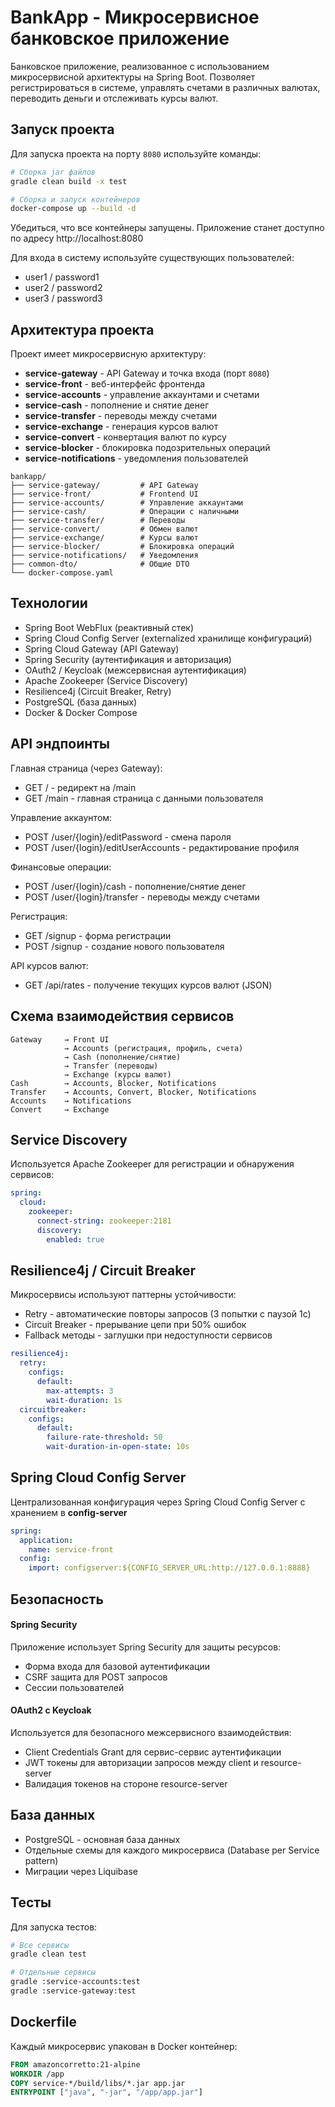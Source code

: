 # BankApp - Микросервисное банковское приложение

Банковское приложение, реализованное с использованием микросервисной архитектуры на Spring Boot.
Позволяет регистрироваться в системе, управлять счетами в различных валютах, переводить деньги и отслеживать курсы валют.

## Запуск проекта

Для запуска проекта на порту `8080` используйте команды:

```bash
# Сборка jar файлов
gradle clean build -x test

# Сборка и запуск контейнеров
docker-compose up --build -d
```
Убедиться, что все контейнеры запущены.
Приложение станет доступно по адресу http://localhost:8080

Для входа в систему используйте существующих пользователей:

- user1 / password1
- user2 / password2
- user3 / password3

## Архитектура проекта

Проект имеет микросервисную архитектуру:

- **service-gateway** - API Gateway и точка входа (порт `8080`)
- **service-front** - веб-интерфейс фронтенда
- **service-accounts** - управление аккаунтами и счетами
- **service-cash** - пополнение и снятие денег
- **service-transfer** - переводы между счетами
- **service-exchange** - генерация курсов валют 
- **service-convert** - конвертация валют по курсу
- **service-blocker** - блокировка подозрительных операций
- **service-notifications** - уведомления пользователей

```
bankapp/
├── service-gateway/         # API Gateway
├── service-front/           # Frontend UI
├── service-accounts/        # Управление аккаунтами
├── service-cash/            # Операции с наличными
├── service-transfer/        # Переводы
├── service-convert/         # Обмен валют
├── service-exchange/        # Курсы валют
├── service-blocker/         # Блокировка операций  
├── service-notifications/   # Уведомления
├── common-dto/              # Общие DTO
└── docker-compose.yaml
```

## Технологии

- Spring Boot WebFlux (реактивный стек)
- Spring Cloud Config Server (externalized хранилище конфигураций)
- Spring Cloud Gateway (API Gateway)
- Spring Security (аутентификация и авторизация)
- OAuth2 / Keycloak (межсервисная аутентификация)
- Apache Zookeeper (Service Discovery)
- Resilience4j (Circuit Breaker, Retry)
- PostgreSQL (база данных)
- Docker & Docker Compose

## API эндпоинты

Главная страница (через Gateway):
- GET / - редирект на /main
- GET /main - главная страница с данными пользователя

Управление аккаунтом:
- POST /user/{login}/editPassword - смена пароля
- POST /user/{login}/editUserAccounts - редактирование профиля

Финансовые операции:
- POST /user/{login}/cash - пополнение/снятие денег
- POST /user/{login}/transfer - переводы между счетами

Регистрация:
- GET /signup - форма регистрации
- POST /signup - создание нового пользователя

API курсов валют:
- GET /api/rates - получение текущих курсов валют (JSON)

## Схема взаимодействия сервисов

```
Gateway     → Front UI
            → Accounts (регистрация, профиль, счета)
            → Cash (пополнение/снятие)
            → Transfer (переводы)
            → Exchange (курсы валют)
Cash        → Accounts, Blocker, Notifications
Transfer    → Accounts, Convert, Blocker, Notifications  
Accounts    → Notifications
Convert     → Exchange
```

## Service Discovery

Используется Apache Zookeeper для регистрации и обнаружения сервисов:

```yaml
spring:
  cloud:
    zookeeper:
      connect-string: zookeeper:2181
      discovery:
        enabled: true
```

## Resilience4j / Circuit Breaker

Микросервисы используют паттерны устойчивости:

- Retry - автоматические повторы запросов (3 попытки с паузой 1с)
- Circuit Breaker - прерывание цепи при 50% ошибок
- Fallback методы - заглушки при недоступности сервисов

```yaml
resilience4j:
  retry:
    configs:
      default:
        max-attempts: 3
        wait-duration: 1s
  circuitbreaker:
    configs:
      default:
        failure-rate-threshold: 50
        wait-duration-in-open-state: 10s
```

## Spring Cloud Config Server

Централизованная конфигурация через Spring Cloud Config Server с хранением в **config-server**

```yaml
spring:
  application:
    name: service-front
  config:
    import: configserver:${CONFIG_SERVER_URL:http://127.0.0.1:8888}
```

## Безопасность

#### Spring Security

Приложение использует Spring Security для защиты ресурсов:

- Форма входа для базовой аутентификации
- CSRF защита для POST запросов
- Сессии пользователей

#### OAuth2 с Keycloak

Используется для безопасного межсервисного взаимодействия:

- Client Credentials Grant для сервис-сервис аутентификации
- JWT токены для авторизации запросов между client и resource-server
- Валидация токенов на стороне resource-server

## База данных

- PostgreSQL - основная база данных
- Отдельные схемы для каждого микросервиса (Database per Service pattern)
- Миграции через Liquibase

## Тесты

Для запуска тестов:

```bash
# Все сервисы
gradle clean test

# Отдельные сервисы
gradle :service-accounts:test
gradle :service-gateway:test
```

## Dockerfile
Каждый микросервис упакован в Docker контейнер:

```dockerfile
FROM amazoncorretto:21-alpine
WORKDIR /app
COPY service-*/build/libs/*.jar app.jar
ENTRYPOINT ["java", "-jar", "/app/app.jar"]
```
